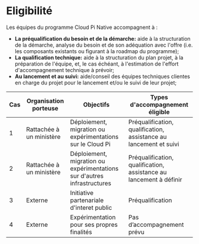 # Eligibilité

Les équipes du programme Cloud Pi Native accompagnent à :
- **La préqualification du besoin et de la démarche:** aide à la structuration de la démarche, analyse du besoin et de son adéquation avec l'offre (i.e. les composants existants ou figurant à la roadmap du programme);
- **La qualification technique:** aide à la structuration du plan projet, à la préparation de l'équipe, et, le cas échéant, à l'estimation de l'effort d'accompagnement technique à prévoir;
- **Au lancement et au suivi:** aide/conseil des équipes techniques clientes en charge du projet pour le lancement et/ou le suivi de leur projet;

| Cas |Organisation porteuse|Objectifs| Types d'accompagnement éligible|
|----| -------------- | --------------- | ------------------------ |
|1| Rattachée à un ministère | Déploiement, migration ou expérimentations sur le Cloud Pi | Préqualification, qualification, assistance au lancement et suivi |
|2| Rattachée à un ministère | Déploiement, migration ou expérimentations sur d'autres infrastructures | Préqualification, qualification, assistance au lancement à définir|
|3| Externe | Initiative partenariale d'interet public| Préqualification |
|4| Externe | Expérimentation pour ses propres finalités | Pas d’accompagnement prévu |
